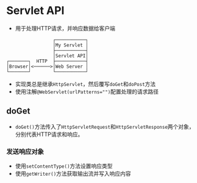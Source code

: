 # Servlet API

- 用于处理HTTP请求，并响应数据给客户端

```ascii
                 ┌───────────┐
                 │My Servlet │
                 ├───────────┤
                 │Servlet API│
┌───────┐  HTTP  ├───────────┤
│Browser│<──────>│Web Server │
└───────┘        └───────────┘
```



- 实现类总是继承`HttpServlet`，然后覆写`doGet`和`doPost`方法
- 使用注解`@WebServlet(urlPatterns="")`配置处理的请求路径



## doGet

- `doGet()`方法传入了`HttpServletRequest`和`HttpServletResponse`两个对象，分别代表HTTP请求和响应。



### 发送响应对象

- 使用`setContentType()`方法设置响应类型
- 使用`getWriter()`方法获取输出流并写入响应内容
